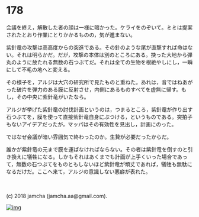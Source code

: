 # 178

会議を終え，解散した者の顔は一様に暗かった。ケライをのぞいて。ミミは提案されたとおり作業にとりかかるものの，気が進まない。  

紫針竜の攻撃は高高度からの突進である。その針のような尾が直撃すれば命はない。それは明らかだ。だが，攻撃の本体は別のところにある。抉った大地から弾丸のように放たれる無数の石つぶてだ。それは全ての生物を根絶やしにし，一瞬にして不毛の地へと変える。  

その様子を，アルジは大穴の研究所で見たものと重ねた。あれは，音ではねあがった破片を弾力のある膜に反射させ，内側にあるものすべてを虚無に帰す。もし，その中央に紫針竜がいたなら。  

アルジが挙げた紫針竜の討伐計画というのは，つまるところ，紫針竜が作り出す石つぶてを，膜を使って直接紫針竜自身にぶつける，というものである。突拍子もないアイデアだったが，マッパはその有効性を見出し，計画にのった。  

ではなぜ会議が暗い雰囲気で終わったのか。生贄が必要だったからだ。  

誰かが紫針竜の元まで膜を運ばなければならない。その者は紫針竜を倒すのと引き換えに犠牲になる。しかもそれはあくまでも計画が上手くいった場合であって，無数の石つぶてをものともしないほど紫針竜が頑丈であれば，犠牲も無駄になるだけだ。ここへ来て，アルジの意識しない悪癖が表れた。  

<br>  
<br>  
(c) 2018 jamcha (jamcha.aa@gmail.com).  

[![img](http://i.creativecommons.org/l/by-nc-sa/4.0/88x31.png)](http://creativecommons.org/licenses/by-nc-sa/4.0/deed)
